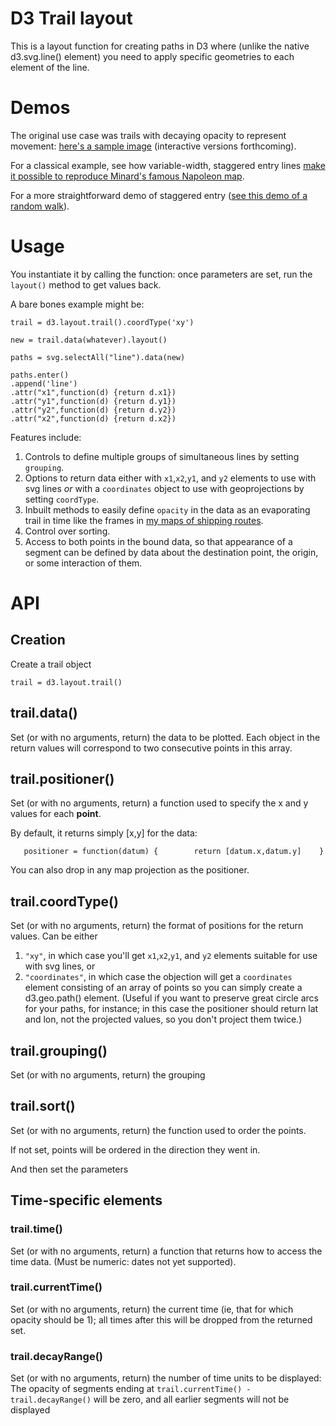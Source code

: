 D3 Trail layout
================

This is a layout function for creating paths in D3 where (unlike the native d3.svg.line() element) you need to apply specific geometries to each element of the line.

Demos
======

The original use case was trails with decaying opacity to represent movement: [here's a sample image](http://benschmidt.org/maury2.png) (interactive versions forthcoming).

For a classical example, see how variable-width, staggered entry lines [make it possible to reproduce Minard's famous Napoleon map](http://benschmidt.org/D3-trail/minard.html).

For a more straightforward demo of staggered entry ([see this demo of a random walk](http://benschmidt.org/D3-trail/pathdemo.html)).

Usage
=====

You instantiate it by calling the function: once parameters are set, run the `layout()` method to get values back.


A bare bones example might be:

``` {js}
trail = d3.layout.trail().coordType('xy')

new = trail.data(whatever).layout()

paths = svg.selectAll("line").data(new)

paths.enter()
.append('line')
.attr("x1",function(d) {return d.x1}) 
.attr("y1",function(d) {return d.y1}) 
.attr("y2",function(d) {return d.y2}) 
.attr("x2",function(d) {return d.x2}) 

```

Features include:

1. Controls to define multiple groups of simultaneous lines by setting `grouping`.
2. Options to return data either with `x1`,`x2`,`y1`, and `y2` elements to use with svg lines *or* with a `coordinates` object to use with geoprojections by setting `coordType`.
3. Inbuilt methods to easily define `opacity` in the data as an evaporating trail in time like the frames in [my maps of shipping routes](http://sappingattention.blogspot.com/2012/04/visualizing-ocean-shipping.html).
4. Control over sorting.
5. Access to both points in the bound data, so that appearance of a segment can be defined by data about the destination point, the origin, or some interaction of them.


API
===

Creation
--------

Create a trail object
```
trail = d3.layout.trail()
```

trail.data()
-----------

Set (or with no arguments, return) the data to be plotted. Each object in the return values will correspond to two consecutive points in this array.


trail.positioner()
-------------------

Set (or with no arguments, return) a function used to specify the x and y values for each **point**.

By default, it returns simply [x,y] for the data:

```
   positioner = function(datum) {        return [datum.x,datum.y]    }
```

You can also drop in any map projection as the positioner.


trail.coordType()
-----------------

Set (or with no arguments, return) the format of positions for the return values. Can be either

1. `"xy"`, in which case you'll get `x1`,`x2`,`y1`, and `y2` elements suitable for use with svg lines, or
2. `"coordinates"`, in which case the objection will get a `coordinates` element consisting of an array of points so you can simply create a d3.geo.path() element. (Useful if you want to preserve great circle arcs for your paths, for instance; in this case the positioner should return lat and lon, not the projected values, so you don't project them twice.)


trail.grouping()
----------------

Set (or with no arguments, return) the grouping 



trail.sort()
-------------

Set (or with no arguments, return) the function used to order the points.

If not set, points will be ordered in the direction they went in.







And then set the parameters




Time-specific elements
-----------------------

### trail.time()

Set (or with no arguments, return) a function that returns how to access the time data. (Must be numeric: dates not yet supported).

### trail.currentTime()

Set (or with no arguments, return) the current time (ie, that for which opacity should be 1); all times after this will be dropped from the returned set.

### trail.decayRange()

Set (or with no arguments, return) the number of time units to be displayed: The opacity of segments ending at `trail.currentTime() - trail.decayRange()` will be zero, and all earlier segments will not be displayed


